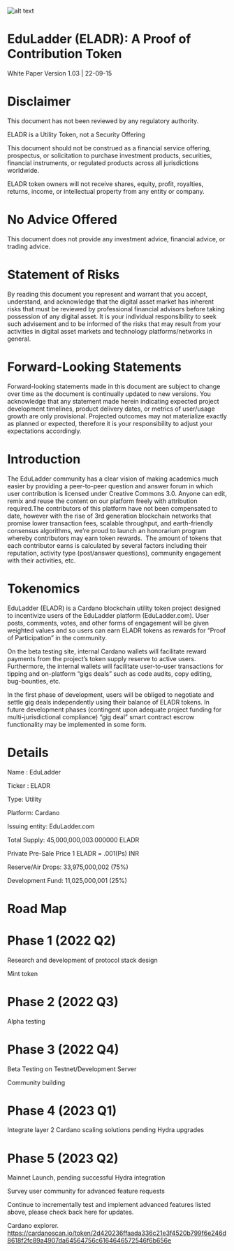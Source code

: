 ![alt text](https://i.imgur.com/PQieluo.png)
# EduLadder (ELADR):  A Proof of Contribution Token

White Paper Version 1.03 | 22-09-15

# Disclaimer

This document has not been reviewed by any regulatory authority.

ELADR is a Utility Token, not a Security Offering 

This document should not be construed as a financial service offering, prospectus, or solicitation to purchase investment products, securities, financial instruments, or regulated products across all jurisdictions worldwide. 

ELADR token owners will not receive shares, equity, profit, royalties, returns, income, or intellectual property from any entity or company. 

# No Advice Offered 

This document does not provide any investment advice, financial advice, or trading advice. 

# Statement of Risks

By reading this document you represent and warrant that you accept, understand, and acknowledge that the digital asset market has inherent risks that must be reviewed by professional financial advisors before taking possession of any digital asset. It is your individual responsibility to seek such advisement and to be informed of the risks that may result from your activities in digital asset markets and technology platforms/networks in general. 

# Forward-Looking Statements

Forward-looking statements made in this document are subject to change over time as the document is continually updated to new versions. You acknowledge that any statement made herein indicating expected project development timelines, product delivery dates, or metrics of user/usage growth are only provisional. Projected outcomes may not materialize exactly as planned or expected, therefore it is your responsibility to adjust your expectations accordingly.

# Introduction

The EduLadder community has a clear vision of making academics much easier by providing  a peer-to-peer question and answer forum in which user contribution is  licensed under Creative Commons 3.0.  Anyone can edit, remix and reuse the content on our platform freely with attribution required.The contributors of this platform have not been compensated to date, however with the rise of 3rd generation blockchain networks that promise lower transaction fees, scalable throughput, and earth-friendly consensus algorithms,  we’re proud to launch an honorarium program whereby contributors may earn token rewards.  The amount of tokens that each contributor earns is calculated by several factors including their reputation, activity type (post/answer questions), community engagement with their activities,  etc. 

# Tokenomics

EduLadder (ELADR) is a Cardano blockchain utility token project designed to incentivize users of the EduLadder platform (EduLadder.com). User posts, comments, votes, and other forms of engagement will be given weighted values and so users can earn ELADR tokens as rewards for “Proof of Participation” in the community.  

On the beta testing site, internal Cardano wallets will facilitate reward payments from the project’s token supply reserve to active users.  Furthermore, the internal wallets will facilitate user-to-user transactions for tipping and on-platform “gigs deals” such as code audits, copy editing, bug-bounties, etc. 

In the first phase of development, users will be obliged to negotiate and settle gig deals independently using their balance of ELADR tokens. In future development phases (contingent upon adequate project funding for multi-jurisdictional compliance) “gig deal” smart contract escrow functionality may be implemented in some form. 

# Details

Name : EduLadder

Ticker : ELADR

Type: Utility

Platform: Cardano

Issuing entity: EduLadder.com 

Total Supply:  45,000,000,003.000000 ELADR 

Private Pre-Sale Price 1 ELADR = .001(Ps) INR

Reserve/Air Drops: 33,975,000,002 (75%)

Development Fund: 11,025,000,001 (25%)


# Road Map 

# Phase 1 (2022 Q2)

Research and development of protocol stack design

Mint token

# Phase 2 (2022 Q3)

Alpha testing

# Phase 3 (2022 Q4)

Beta Testing on Testnet/Development Server

Community building

# Phase 4 (2023 Q1)

Integrate layer 2 Cardano scaling solutions pending Hydra upgrades

# Phase 5 (2023 Q2) 

Mainnet Launch, pending successful Hydra integration

Survey user community for advanced feature requests 

Continue to incrementally test and implement advanced features listed above, please check back here for updates. 

Cardano explorer.
https://cardanoscan.io/token/2d420236ffaada336c21e3f4520b799f6e246d8618f2fc89a4907da64564756c6164646572546f6b656e
